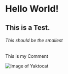 # Hello World!
## This is a Test.
###### This should be the smallest

This is my Comment

![Image of Yaktocat](https://octodex.github.com/images/yaktocat.png)
